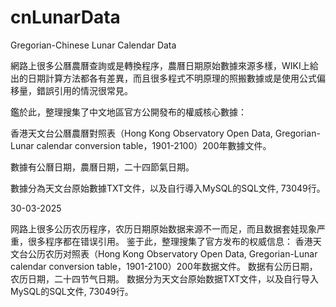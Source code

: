 # cnLunarData
Gregorian-Chinese Lunar Calendar Data

網路上很多公曆農曆查詢或是轉換程序，農曆日期原始數據來源多樣，WIKI上給出的日期計算方法都各有差異，而且很多程式不明原理的照搬數據或是使用公式偏移量，錯誤引用的情況很常見。

鑑於此，整理搜集了中文地區官方公開發布的權威核心數據：

香港天文台公曆農曆對照表（Hong Kong Observatory Open Data, Gregorian-Lunar calendar conversion table，1901-2100）200年數據文件。

數據有公曆日期，農曆日期，二十四節氣日期。

數據分為天文台原始數據TXT文件，以及自行導入MySQL的SQL文件, 73049行。

30-03-2025

网路上很多公历农历程序，农历日期原始数据来源不一而足，而且数据套娃现象严重，很多程序都在错误引用。
鉴于此，整理搜集了官方发布的权威信息：
香港天文台公历农历对照表（Hong Kong Observatory Open Data, Gregorian-Lunar calendar conversion table，1901-2100）200年数据文件。
数据有公历日期，农历日期，二十四节气日期。
数据分为天文台原始数据TXT文件，以及自行导入MySQL的SQL文件, 73049行。
